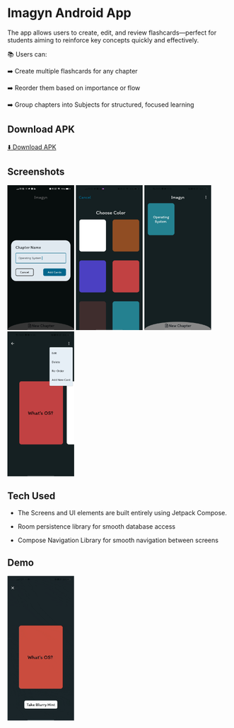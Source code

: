 
# Imagyn Android App

The app allows users to create, edit, and review flashcards—perfect for students aiming to reinforce key concepts quickly and effectively.

📚 Users can: 

 ➡️ Create multiple flashcards for any chapter

 ➡️ Reorder them based on importance or flow

 ➡️ Group chapters into Subjects for structured, focused learning


## Download APK
[⬇️ Download APK](https://drive.google.com/file/d/1dvISireQVkhckG8X1x59xTivT94Yx1lB/view?usp=sharing)

## Screenshots

<p float="left">
<img src="https://github.com/vanshpal122/Imagyn/blob/main/readmeAssests/addChapter.jpg" width="30%" />
<img src="https://github.com/vanshpal122/Imagyn/blob/main/readmeAssests/chooseColorScreen.jpg" width="30%" />
<img src="https://github.com/vanshpal122/Imagyn/blob/main/readmeAssests/homeScreen.jpg" width="30%" />
 <img src="https://github.com/vanshpal122/Imagyn/blob/main/readmeAssests/cardsScreen.jpg" width="30%" />
</p>

## Tech Used
- The Screens and UI elements are built entirely using Jetpack Compose.

- Room persistence library for smooth database access

- Compose Navigation Library for smooth navigation between screens


## Demo

<img src="https://github.com/vanshpal122/Imagyn/blob/main/readmeAssests/useCase.gif" width="30%"/>

